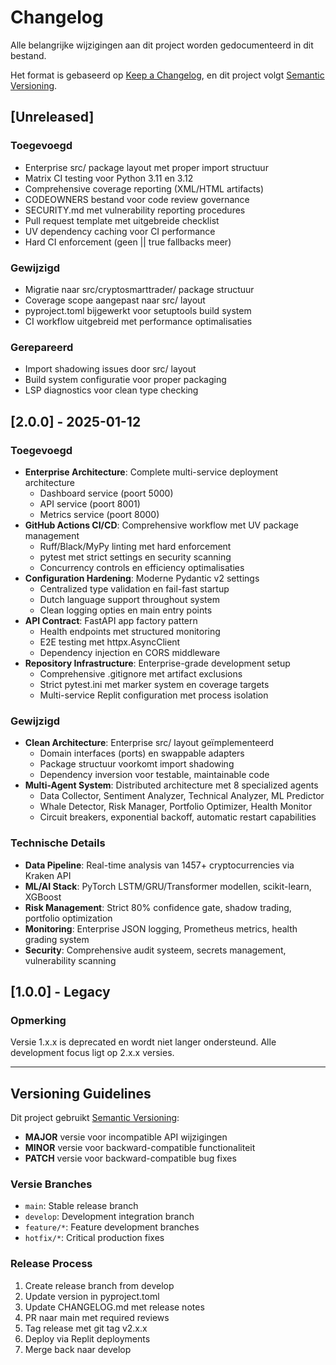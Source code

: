 # Changelog

Alle belangrijke wijzigingen aan dit project worden gedocumenteerd in dit bestand.

Het format is gebaseerd op [Keep a Changelog](https://keepachangelog.com/en/1.0.0/),
en dit project volgt [Semantic Versioning](https://semver.org/spec/v2.0.0.html).

## [Unreleased]

### Toegevoegd
- Enterprise src/ package layout met proper import structuur
- Matrix CI testing voor Python 3.11 en 3.12
- Comprehensive coverage reporting (XML/HTML artifacts)  
- CODEOWNERS bestand voor code review governance
- SECURITY.md met vulnerability reporting procedures
- Pull request template met uitgebreide checklist
- UV dependency caching voor CI performance
- Hard CI enforcement (geen || true fallbacks meer)

### Gewijzigd
- Migratie naar src/cryptosmarttrader/ package structuur
- Coverage scope aangepast naar src/ layout
- pyproject.toml bijgewerkt voor setuptools build system
- CI workflow uitgebreid met performance optimalisaties

### Gerepareerd
- Import shadowing issues door src/ layout
- Build system configuratie voor proper packaging
- LSP diagnostics voor clean type checking

## [2.0.0] - 2025-01-12

### Toegevoegd
- **Enterprise Architecture**: Complete multi-service deployment architecture
  - Dashboard service (poort 5000)
  - API service (poort 8001) 
  - Metrics service (poort 8000)
- **GitHub Actions CI/CD**: Comprehensive workflow met UV package management
  - Ruff/Black/MyPy linting met hard enforcement
  - pytest met strict settings en security scanning
  - Concurrency controls en efficiency optimalisaties
- **Configuration Hardening**: Moderne Pydantic v2 settings
  - Centralized type validation en fail-fast startup
  - Dutch language support throughout system
  - Clean logging opties en main entry points
- **API Contract**: FastAPI app factory pattern
  - Health endpoints met structured monitoring
  - E2E testing met httpx.AsyncClient
  - Dependency injection en CORS middleware
- **Repository Infrastructure**: Enterprise-grade development setup
  - Comprehensive .gitignore met artifact exclusions
  - Strict pytest.ini met marker system en coverage targets
  - Multi-service Replit configuration met process isolation

### Gewijzigd
- **Clean Architecture**: Enterprise src/ layout geïmplementeerd
  - Domain interfaces (ports) en swappable adapters
  - Package structuur voorkomt import shadowing
  - Dependency inversion voor testable, maintainable code
- **Multi-Agent System**: Distributed architecture met 8 specialized agents
  - Data Collector, Sentiment Analyzer, Technical Analyzer, ML Predictor
  - Whale Detector, Risk Manager, Portfolio Optimizer, Health Monitor
  - Circuit breakers, exponential backoff, automatic restart capabilities

### Technische Details
- **Data Pipeline**: Real-time analysis van 1457+ cryptocurrencies via Kraken API
- **ML/AI Stack**: PyTorch LSTM/GRU/Transformer modellen, scikit-learn, XGBoost
- **Risk Management**: Strict 80% confidence gate, shadow trading, portfolio optimization
- **Monitoring**: Enterprise JSON logging, Prometheus metrics, health grading system
- **Security**: Comprehensive audit systeem, secrets management, vulnerability scanning

## [1.0.0] - Legacy
### Opmerking
Versie 1.x.x is deprecated en wordt niet langer ondersteund. Alle development focus ligt op 2.x.x versies.

---

## Versioning Guidelines

Dit project gebruikt [Semantic Versioning](https://semver.org/):

- **MAJOR** versie voor incompatible API wijzigingen
- **MINOR** versie voor backward-compatible functionaliteit
- **PATCH** versie voor backward-compatible bug fixes

### Versie Branches
- `main`: Stable release branch
- `develop`: Development integration branch  
- `feature/*`: Feature development branches
- `hotfix/*`: Critical production fixes

### Release Process
1. Create release branch from develop
2. Update version in pyproject.toml
3. Update CHANGELOG.md met release notes
4. PR naar main met required reviews
5. Tag release met git tag v2.x.x
6. Deploy via Replit deployments
7. Merge back naar develop